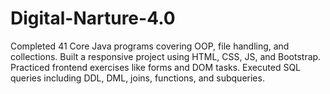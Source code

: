 # Digital-Narture-4.0
Completed 41 Core Java programs covering OOP, file handling, and collections. Built a responsive project using HTML, CSS, JS, and Bootstrap. Practiced frontend exercises like forms and DOM tasks. Executed SQL queries including DDL, DML, joins, functions, and subqueries.
